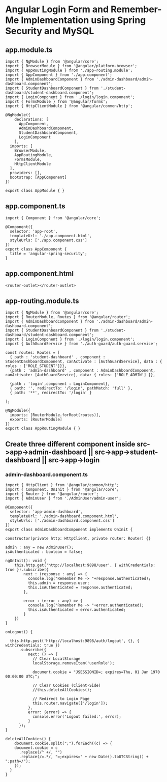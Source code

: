# Angular Login Form and Remember-Me Implementation using Spring Security and MySQL

## app.module.ts

    import { NgModule } from '@angular/core';
    import { BrowserModule } from '@angular/platform-browser';
    import { AppRoutingModule } from './app-routing.module';
    import { AppComponent } from './app.component';
    import { AdminDashboardComponent } from './admin-dashboard/admin-dashboard.component';
    import { StudentDashboardComponent } from './student-dashboard/student-dashboard.component';
    import { LoginComponent } from './login/login.component';
    import { FormsModule } from '@angular/forms';
    import { HttpClientModule } from '@angular/common/http';

    @NgModule({
        declarations: [
          AppComponent,
          AdminDashboardComponent,
          StudentDashboardComponent,
          LoginComponent
        ],
      imports: [
        BrowserModule,
        AppRoutingModule,
        FormsModule,
        HttpClientModule
      ],
      providers: [],
      bootstrap: [AppComponent]
    })
    
    export class AppModule { }

## app.component.ts

    import { Component } from '@angular/core';

    @Component({
      selector: 'app-root',
      templateUrl: './app.component.html',
      styleUrls: ['./app.component.css']
    })
    export class AppComponent {
      title = 'angular-spring-security';
    }

## app.component.html

    <router-outlet></router-outlet>

## app-routing.module.ts

    import { NgModule } from '@angular/core';
    import { RouterModule, Routes } from '@angular/router';
    import { AdminDashboardComponent } from './admin-dashboard/admin-dashboard.component';
    import { StudentDashboardComponent } from './student-dashboard/student-dashboard.component';
    import { LoginComponent } from './login/login.component';
    import { AuthGuardService } from './auth-guard/auth-guard.service';

    const routes: Routes = [
      { path : 'student-dashboard' , component : StudentDashboardComponent, canActivate : [AuthGuardService], data : { roles : ['ROLE_STUDENT']}},
      {path : 'admin-dashboard' , component : AdminDashboardComponent, canActivate: [AuthGuardService], data: { roles: ['ROLE_ADMIN'] }},

      {path : 'login',component : LoginComponent},
      { path: '', redirectTo: '/login', pathMatch: 'full' },
      { path: '**', redirectTo: '/login' }
  
    ];

    @NgModule({
      imports: [RouterModule.forRoot(routes)],
      exports: [RouterModule]
    })
    export class AppRoutingModule { }


## Create three different component inside src->app->admin-dashboard || src->app->student-dashboard || src->app->login

### admin-dashboard.component.ts

    import { HttpClient } from '@angular/common/http';
    import { Component, OnInit } from '@angular/core';
    import { Router } from '@angular/router';
    import { AdminUser } from './AdminUser/admin-user';

    @Component({
      selector: 'app-admin-dashboard',
      templateUrl: './admin-dashboard.component.html',
      styleUrls: ['./admin-dashboard.component.css']
    })
    export class AdminDashboardComponent implements OnInit {

    constructor(private http: HttpClient, private router: Router) {}

    admin : any = new AdminUser();
    isAuthenticated : boolean = false;

    ngOnInit(): void {
        this.http.get('http://localhost:9898/user', { withCredentials: true }).subscribe({
            next : (response : any) => {
              console.log("Remember Me -> "+response.authenticated);
              this.admin = response.user;
              this.isAuthenticated = response.authenticated;
            }, 

            error : (error : any) => {
              console.log("Remember Me -> "+error.authenticated);
              this.isAuthenticated = error.authenticated;
            }
        })
    }

    onLogout() {

      this.http.post('http://localhost:9898/auth/logout', {}, { withCredentials: true })
          .subscribe({
              next: () => {
                // Clear LocalStorage
                localStorage.removeItem('userRole');

                document.cookie = "JSESSIONID=; expires=Thu, 01 Jan 1970 00:00:00 UTC;";

                // Clear Cookies (Client-Side)
                //this.deleteAllCookies();

                // Redirect to Login Page
                this.router.navigate(['/login']);
              },
              error: (error) => {
                console.error('Logout failed:', error);
              }
          });
    }

    deleteAllCookies() {
        document.cookie.split(";").forEach((c) => {
        document.cookie = c
          .replace(/^ +/, "")
          .replace(/=.*/, "=;expires=" + new Date().toUTCString() + ";path=/");
        });
      }
    }



